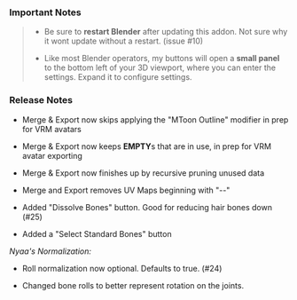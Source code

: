### Important Notes

> - Be sure to **restart Blender** after updating this addon. Not sure why it wont update without a restart. (issue #10)
>
> - Like most Blender operators, my buttons will open a **small panel** to the bottom left of your 3D viewport, where you can enter the settings. Expand it to configure settings.

### Release Notes

- Merge & Export now skips applying the "MToon Outline" modifier in prep for VRM avatars

- Merge & Export now keeps **EMPTY**s that are in use, in prep for VRM avatar exporting

- Merge & Export now finishes up by recursive pruning unused data

- Merge and Export removes UV Maps beginning with "--"

- Added "Dissolve Bones" button. Good for reducing hair bones down (#25)

- Added a "Select Standard Bones" button

_Nyaa's Normalization:_

- Roll normalization now optional. Defaults to true. (#24)

- Changed bone rolls to better represent rotation on the joints.
